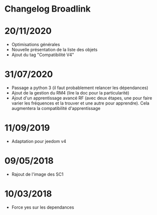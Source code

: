 # Changelog Broadlink
# 20/11/2020

- Optimisations générales
- Nouvelle présentation de la liste des objets
- Ajout du tag "Compatibilité V4"

# 31/07/2020

- Passage a python 3 (il faut probablement relancer les dépendances)
- Ajout de la gestion du RM4 (lire la doc pour la particularité)
- Ajout d'un apprentissage avancé RF (avec deux étapes, une pour faire varier les fréquences et la trouver et une autre pour apprendre). Cela augmentera la compatibilité d'apprentissage


# 11/09/2019

- Adaptation pour jeedom v4

# 09/05/2018

- Rajout de l'image des SC1

# 10/03/2018

- Force yes sur les dependances

